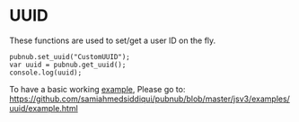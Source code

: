 # UUID

These functions are used to set/get a user ID on the fly.

```
pubnub.set_uuid("CustomUUID");
var uuid = pubnub.get_uuid();
console.log(uuid);
```

To have a basic working [example](https://github.com/samiahmedsiddiqui/pubnub/blob/master/jsv3/examples/uuid/example.html), Please go to: https://github.com/samiahmedsiddiqui/pubnub/blob/master/jsv3/examples/uuid/example.html
